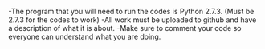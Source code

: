 -The program that you will need to run the codes is Python 2.7.3. (Must be 2.7.3 for the codes to work)
-All work must be uploaded to github and have a description of what it is about. 
-Make sure to comment your code so everyone can understand what you are doing.
